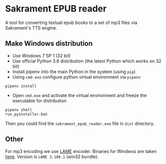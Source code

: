 # Sakrament EPUB reader

A tool for converting textual epub books to a set of mp3 files via Sakrament's TTS engine.

## Make Windows distribution

* Use Windows 7 SP 1 (32 bit)
* Use official Python 3.8 distribution (the latest Python which works on 32 bit)
* Install pipenv into the main Python in the system (using `pip`)
* Using `cmd.exe` configure python virtual environment via `pipenv` 
```shell
pipenv install
```
* Open `cmd.exe` and activate the virtual environment and freeze the executable for distribution
```shell
pipenv shell
run_pyinstaller.bat
```

Then you could find the `sakrament_epub_reader.exe` file in `dist` directory.

## Other

For mp3 encoding we use [LAME](https://lame.sourceforge.io/) encoder. 
Binaries for Windwos are taken [here](https://www.rarewares.org/mp3-lame-bundle.php#lame-current-sbd).
Version is `LAME 3.100.1` (win32 bundle).
